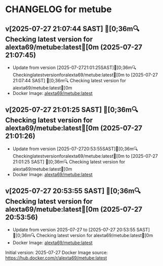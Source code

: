 CHANGELOG for metube
===================
## v[2025-07-27 21:07:44 SAST] [0;36m🔍 Checking latest version for alexta69/metube:latest[0m (2025-07-27 21:07:45)

- Update from version [2025-07-2721:01:25SAST][0;36m🔍Checkinglatestversionforalexta69/metube:latest[0m to [2025-07-27 21:07:44 SAST] [0;36m🔍 Checking latest version for alexta69/metube:latest[0m
- Docker Image: [alexta69/metube:latest](https://hub.docker.com/r/alexta69/metube)


## v[2025-07-27 21:01:25 SAST] [0;36m🔍 Checking latest version for alexta69/metube:latest[0m (2025-07-27 21:01:26)

- Update from version [2025-07-2720:53:55SAST][0;36m🔍Checkinglatestversionforalexta69/metube:latest[0m to [2025-07-27 21:01:25 SAST] [0;36m🔍 Checking latest version for alexta69/metube:latest[0m
- Docker Image: [alexta69/metube:latest](https://hub.docker.com/r/alexta69/metube:latest)


## v[2025-07-27 20:53:55 SAST] [0;36m🔍 Checking latest version for alexta69/metube:latest[0m (2025-07-27 20:53:56)

- Update from version 2025-07-27 to [2025-07-27 20:53:55 SAST] [0;36m🔍 Checking latest version for alexta69/metube:latest[0m
- Docker Image: [alexta69/metube:latest](https://hub.docker.com/r/alexta69/metube:latest)



Initial version: 2025-07-27
Docker Image source: https://hub.docker.com/r/alexta69/metube:latest

